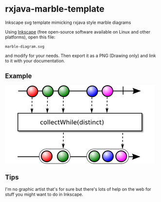 # rxjava-marble-template
Inkscape svg template mimicking rxjava style marble diagrams

Using [Inkscape](https://inkscape.org/en/) (free open-source software available on Linux and other platforms), open this file:

```
marble-diagram.svg
```

and modify for your needs. Then export it as a PNG (Drawing only) and link to it with your documentation.

Example 
----------------
<img src="images/collectWhile.png?raw=true" />

Tips
-----------------
I'm no graphic artist that's for sure but there's lots of help on the web for stuff you might want to do in Inkscape. 


